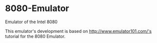 # 8080-Emulator
Emulator of the Intel 8080 

This emulator's development is based on http://www.emulator101.com/'s tutorial for the 8080 Emulator. 
